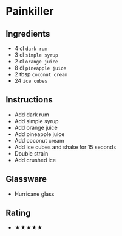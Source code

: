 # Painkiller

## Ingredients
- 4 cl `dark rum`
- 3 cl `simple syrup`
- 2 cl `orange juice`
- 8 cl `pineapple juice`
- 2 tbsp `coconut cream`
- 24 `ice cubes`

## Instructions
- Add dark rum
- Add simple syrup
- Add orange juice
- Add pineapple juice
- Add coconut cream
- Add ice cubes and shake for 15 seconds
- Double strain
- Add crushed ice

## Glassware
- Hurricane glass

## Rating
- ★★★★★